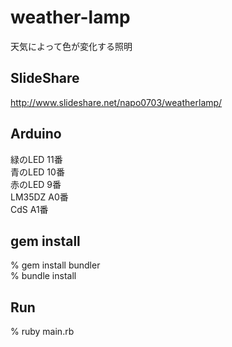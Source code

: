 weather-lamp
============
天気によって色が変化する照明

SlideShare
----------
http://www.slideshare.net/napo0703/weatherlamp/

Arduino
-------

緑のLED 11番  
青のLED 10番  
赤のLED 9番  
LM35DZ A0番  
CdS A1番  

gem install
-----------

  % gem install bundler  
  % bundle install

Run
---
  % ruby main.rb
